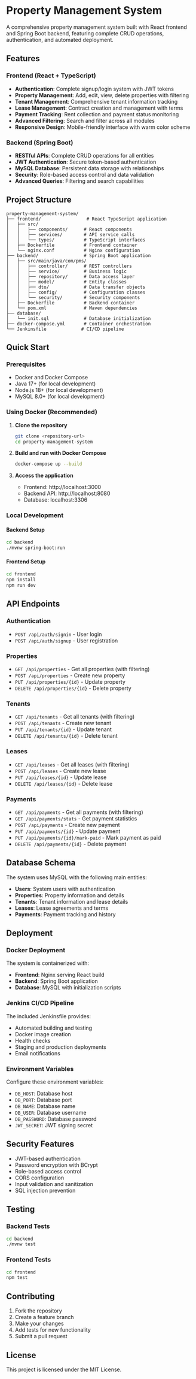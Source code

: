 # Property Management System

A comprehensive property management system built with React frontend and Spring Boot backend, featuring complete CRUD operations, authentication, and automated deployment.

## Features

### Frontend (React + TypeScript)
- **Authentication**: Complete signup/login system with JWT tokens
- **Property Management**: Add, edit, view, delete properties with filtering
- **Tenant Management**: Comprehensive tenant information tracking
- **Lease Management**: Contract creation and management with terms
- **Payment Tracking**: Rent collection and payment status monitoring
- **Advanced Filtering**: Search and filter across all modules
- **Responsive Design**: Mobile-friendly interface with warm color scheme

### Backend (Spring Boot)
- **RESTful APIs**: Complete CRUD operations for all entities
- **JWT Authentication**: Secure token-based authentication
- **MySQL Database**: Persistent data storage with relationships
- **Security**: Role-based access control and data validation
- **Advanced Queries**: Filtering and search capabilities

## Project Structure

```
property-management-system/
├── frontend/                 # React TypeScript application
│   ├── src/
│   │   ├── components/      # React components
│   │   ├── services/        # API service calls
│   │   └── types/           # TypeScript interfaces
│   ├── Dockerfile           # Frontend container
│   └── nginx.conf           # Nginx configuration
├── backend/                 # Spring Boot application
│   ├── src/main/java/com/pms/
│   │   ├── controller/      # REST controllers
│   │   ├── service/         # Business logic
│   │   ├── repository/      # Data access layer
│   │   ├── model/           # Entity classes
│   │   ├── dto/             # Data transfer objects
│   │   ├── config/          # Configuration classes
│   │   └── security/        # Security components
│   ├── Dockerfile           # Backend container
│   └── pom.xml              # Maven dependencies
├── database/
│   └── init.sql             # Database initialization
├── docker-compose.yml       # Container orchestration
└── Jenkinsfile             # CI/CD pipeline
```

## Quick Start

### Prerequisites
- Docker and Docker Compose
- Java 17+ (for local development)
- Node.js 18+ (for local development)
- MySQL 8.0+ (for local development)

### Using Docker (Recommended)

1. **Clone the repository**
   ```bash
   git clone <repository-url>
   cd property-management-system
   ```

2. **Build and run with Docker Compose**
   ```bash
   docker-compose up --build
   ```

3. **Access the application**
   - Frontend: http://localhost:3000
   - Backend API: http://localhost:8080
   - Database: localhost:3306

### Local Development

#### Backend Setup
```bash
cd backend
./mvnw spring-boot:run
```

#### Frontend Setup
```bash
cd frontend
npm install
npm run dev
```

## API Endpoints

### Authentication
- `POST /api/auth/signin` - User login
- `POST /api/auth/signup` - User registration

### Properties
- `GET /api/properties` - Get all properties (with filtering)
- `POST /api/properties` - Create new property
- `PUT /api/properties/{id}` - Update property
- `DELETE /api/properties/{id}` - Delete property

### Tenants
- `GET /api/tenants` - Get all tenants (with filtering)
- `POST /api/tenants` - Create new tenant
- `PUT /api/tenants/{id}` - Update tenant
- `DELETE /api/tenants/{id}` - Delete tenant

### Leases
- `GET /api/leases` - Get all leases (with filtering)
- `POST /api/leases` - Create new lease
- `PUT /api/leases/{id}` - Update lease
- `DELETE /api/leases/{id}` - Delete lease

### Payments
- `GET /api/payments` - Get all payments (with filtering)
- `GET /api/payments/stats` - Get payment statistics
- `POST /api/payments` - Create new payment
- `PUT /api/payments/{id}` - Update payment
- `PUT /api/payments/{id}/mark-paid` - Mark payment as paid
- `DELETE /api/payments/{id}` - Delete payment

## Database Schema

The system uses MySQL with the following main entities:
- **Users**: System users with authentication
- **Properties**: Property information and details
- **Tenants**: Tenant information and lease details
- **Leases**: Lease agreements and terms
- **Payments**: Payment tracking and history

## Deployment

### Docker Deployment
The system is containerized with:
- **Frontend**: Nginx serving React build
- **Backend**: Spring Boot application
- **Database**: MySQL with initialization scripts

### Jenkins CI/CD Pipeline
The included Jenkinsfile provides:
- Automated building and testing
- Docker image creation
- Health checks
- Staging and production deployments
- Email notifications

### Environment Variables
Configure these environment variables:
- `DB_HOST`: Database host
- `DB_PORT`: Database port
- `DB_NAME`: Database name
- `DB_USER`: Database username
- `DB_PASSWORD`: Database password
- `JWT_SECRET`: JWT signing secret

## Security Features

- JWT-based authentication
- Password encryption with BCrypt
- Role-based access control
- CORS configuration
- Input validation and sanitization
- SQL injection prevention

## Testing

### Backend Tests
```bash
cd backend
./mvnw test
```

### Frontend Tests
```bash
cd frontend
npm test
```

## Contributing

1. Fork the repository
2. Create a feature branch
3. Make your changes
4. Add tests for new functionality
5. Submit a pull request

## License

This project is licensed under the MIT License.
